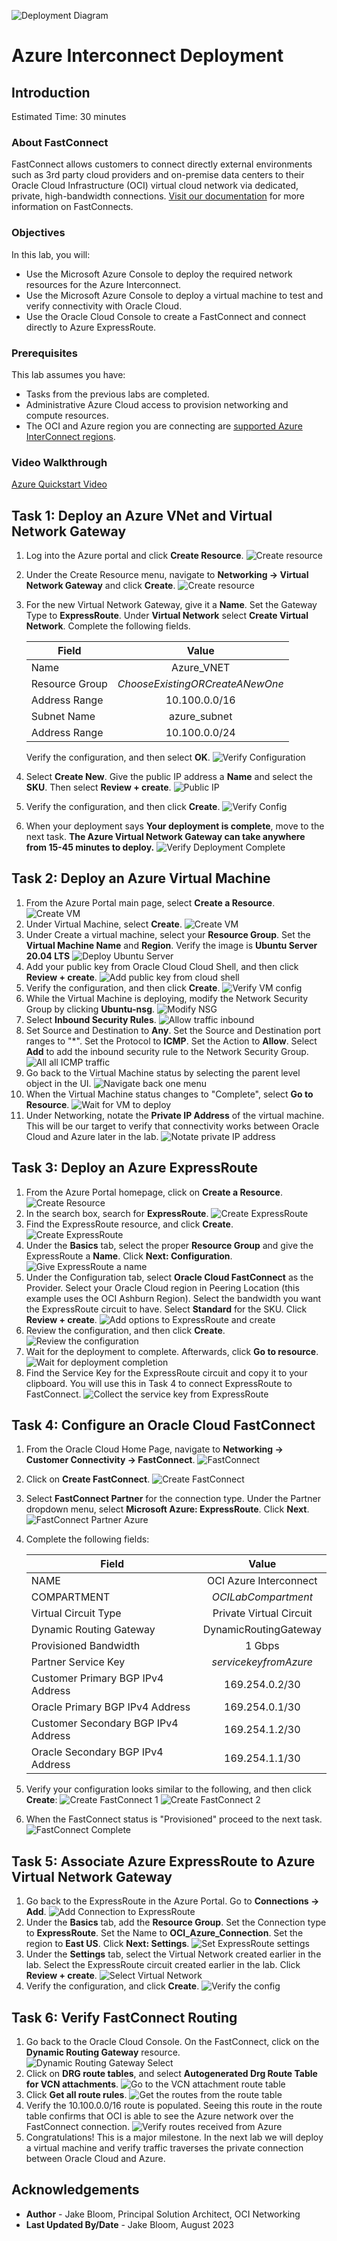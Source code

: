 ![Deployment Diagram](././images_azure_interconnect/topology-interconnect.png)

# Azure Interconnect Deployment

## Introduction

Estimated Time: 30 minutes

### About FastConnect

FastConnect allows customers to connect directly external environments such as 3rd party cloud providers and on-premise data centers to their Oracle Cloud Infrastructure (OCI) virtual cloud network via dedicated, private, high-bandwidth connections. [Visit our documentation](https://docs.oracle.com/en-us/iaas/Content/Network/Tasks/Overview_of_VCNs_and_Subnets.htm) for more information on FastConnects.

### Objectives

In this lab, you will:

* Use the Microsoft Azure Console to deploy the required network resources for the Azure Interconnect.
* Use the Microsoft Azure Console to deploy a virtual machine to test and verify connectivity with Oracle Cloud.
* Use the Oracle Cloud Console to create a FastConnect and connect directly to Azure ExpressRoute.

### Prerequisites

This lab assumes you have:

* Tasks from the previous labs are completed.
* Administrative Azure Cloud access to provision networking and compute resources.
* The OCI and Azure region you are connecting are [supported Azure InterConnect regions](https://learn.microsoft.com/en-us/azure/virtual-machines/workloads/oracle/oracle-oci-overview#region-availability).

### Video Walkthrough

[Azure Quickstart Video](youtube:97dyUveTasQ:large)

## Task 1: Deploy an Azure VNet and Virtual Network Gateway

1. Log into the Azure portal and click **Create Resource**.
    ![Create resource](././images_azure_interconnect/vnet-gw-1.png)
2. Under the Create Resource menu, navigate to **Networking -> Virtual Network Gateway** and click **Create**.
    ![Create resource](././images_azure_interconnect/vnet-gw-2.png)
3. For the new Virtual Network Gateway, give it a **Name**. Set the Gateway Type to **ExpressRoute**. Under **Virtual Network** select **Create Virtual Network**. Complete the following fields.

    |                  **Field**              |    **Value**  |
    |----------------------------------------|:------------:|
    |Name |    Azure_VNET    |
    |Resource Group |  _ChooseExistingORCreateANewOne_    |
    |Address Range|    10.100.0.0/16    |
    |Subnet Name|  azure_subnet  |
    |Address Range|  10.100.0.0/24  |

    Verify the configuration, and then select **OK**.
    ![Verify Configuration](././images_azure_interconnect/vnet-gw-3.png)
4. Select **Create New**. Give the public IP address a **Name** and select the **SKU**. Then select **Review + create**.
    ![Public IP](././images_azure_interconnect/vnet-gw-4.png)
5. Verify the configuration, and then click **Create**.
    ![Verify Config](././images_azure_interconnect/vnet-gw-5.png)
6. When your deployment says **Your deployment is complete**, move to the next task. **The Azure Virtual Network Gateway can take anywhere from 15-45 minutes to deploy.**
    ![Verify Deployment Complete](././images_azure_interconnect/vnet-gw-6.png)

## Task 2: Deploy an Azure Virtual Machine

1. From the Azure Portal main page, select **Create a Resource**.
    ![Create VM](././images_azure_interconnect/azure-vm-1.png)
2. Under Virtual Machine, select **Create**.
    ![Create VM](././images_azure_interconnect/azure-vm-2.png)
3. Under Create a virtual machine, select your **Resource Group**. Set the **Virtual Machine Name** and **Region**. Verify the image is **Ubuntu Server 20.04 LTS**
    ![Deploy Ubuntu Server](././images_azure_interconnect/azure-vm-3.png)
4. Add your public key from Oracle Cloud Cloud Shell, and then click **Review + create**.
    ![Add public key from cloud shell](././images_azure_interconnect/azure-vm-4.png)
5. Verify the configuration, and then click **Create**.
    ![Verify VM config](././images_azure_interconnect/azure-vm-5.png)
6. While the Virtual Machine is deploying, modify the Network Security Group by clicking **Ubuntu-nsg**.
    ![Modify NSG](././images_azure_interconnect/azure-vm-6.png)
7. Select **Inbound Security Rules**.
    ![Allow traffic inbound](././images_azure_interconnect/azure-vm-7.png)
8. Set Source and Destination to **Any**. Set the Source and Destination port ranges to "*". Set the Protocol to **ICMP**. Set the Action to **Allow**. Select **Add** to add the inbound security rule to the Network Security Group.
    ![All all ICMP traffic](././images_azure_interconnect/azure-vm-8.png)
9. Go back to the Virtual Machine status by selecting the parent level object in the UI.
    ![Navigate back one menu](././images_azure_interconnect/azure-vm-9.png)
10. When the Virtual Machine status changes to "Complete", select **Go to Resource**.
    ![Wait for VM to deploy](././images_azure_interconnect/azure-vm-10.png)
11. Under Networking, notate the **Private IP Address** of the virtual machine. This will be our target to verify that connectivity works between Oracle Cloud and Azure later in the lab.
    ![Notate private IP address](././images_azure_interconnect/azure-vm-11.png)

## Task 3: Deploy an Azure ExpressRoute

1. From the Azure Portal homepage, click on **Create a Resource**.
    ![Create Resource](././images_azure_interconnect/expressroute-1.png)
2. In the search box, search for **ExpressRoute**.
    ![Create ExpressRoute](././images_azure_interconnect/expressroute-2.png)
3. Find the ExpressRoute resource, and click **Create**.
    ![Create ExpressRoute](././images_azure_interconnect/expressroute-3.png)
4. Under the **Basics** tab, select the proper **Resource Group** and give the ExpressRoute a **Name**. Click **Next: Configuration**.
    ![Give ExpressRoute a name](././images_azure_interconnect/expressroute-4.png)
5. Under the Configuration tab, select **Oracle Cloud FastConnect** as the Provider. Select your Oracle Cloud region in Peering Location (this example uses the OCI Ashburn Region). Select the bandwidth you want the ExpressRoute circuit to have. Select **Standard** for the SKU. Click **Review + create**.
    ![Add options to ExpressRoute and create](././images_azure_interconnect/expressroute-5.png)
6. Review the configuration, and then click **Create**.
    ![Review the configuration](././images_azure_interconnect/expressroute-6.png)
7. Wait for the deployment to complete. Afterwards, click **Go to resource**.
    ![Wait for deployment completion](././images_azure_interconnect/expressroute-7.png)
8. Find the Service Key for the ExpressRoute circuit and copy it to your clipboard. You will use this in Task 4 to connect ExpressRoute to FastConnect.
    ![Collect the service key from ExpressRoute](././images_azure_interconnect/expressroute-8.png)

## Task 4: Configure an Oracle Cloud FastConnect

1. From the Oracle Cloud Home Page, navigate to **Networking -> Customer Connectivity -> FastConnect**.
    ![FastConnect](././images_azure_interconnect/fastconnect-1.png)
2. Click on **Create FastConnect**.
    ![Create FastConnect](././images_azure_interconnect/fastconnect-2.png)
3. Select **FastConnect Partner** for the connection type. Under the Partner dropdown menu, select **Microsoft Azure: ExpressRoute**. Click **Next**.
    ![FastConnect Partner Azure](././images_azure_interconnect/fastconnect-3.png)
4. Complete the following fields:

    |                  **Field**              |    **Value**  |
    |----------------------------------------|:------------:|
    |NAME |    OCI Azure Interconnect    |
    |COMPARTMENT |  _OCILabCompartment_    |
    |Virtual Circuit Type|    Private Virtual Circuit    |
    |Dynamic Routing Gateway|  DynamicRoutingGateway  |
    |Provisioned Bandwidth|    1 Gbps    |
    |Partner Service Key|    _servicekeyfromAzure_    |
    |Customer Primary BGP IPv4 Address|    169.254.0.2/30    |
    |Oracle Primary BGP IPv4 Address|    169.254.0.1/30    |
    |Customer Secondary BGP IPv4 Address|    169.254.1.2/30    |
    |Oracle Secondary BGP IPv4 Address|    169.254.1.1/30   |

5. Verify your configuration looks similar to the following, and then click **Create**:
    ![Create FastConnect 1](././images_azure_interconnect/fastconnect-4.png)
    ![Create FastConnect 2](././images_azure_interconnect/fastconnect-5.png)
6. When the FastConnect status is "Provisioned" proceed to the next task.
    ![FastConnect Complete](././images_azure_interconnect/fastconnect-6.png)

## Task 5: Associate Azure ExpressRoute to Azure Virtual Network Gateway

1. Go back to the ExpressRoute in the Azure Portal. Go to **Connections -> Add**.
    ![Add Connection to ExpressRoute](././images_azure_interconnect/expressroute-9.png)
2. Under the **Basics** tab, add the **Resource Group**. Set the Connection type to **ExpressRoute**. Set the Name to **OCI\_Azure_Connection**. Set the region to **East US**. Click **Next: Settings**.
    ![Set ExpressRoute settings](././images_azure_interconnect/expressroute-10.png)
3. Under the **Settings** tab, select the Virtual Network created earlier in the lab. Select the ExpressRoute circuit created earlier in the lab. Click **Review + create**.
    ![Select Virtual Network](././images_azure_interconnect/expressroute-11.png)
4. Verify the configuration, and click **Create**.
    ![Verify the config](././images_azure_interconnect/expressroute-12.png)

## Task 6: Verify FastConnect Routing

1. Go back to the Oracle Cloud Console. On the FastConnect, click on the **Dynamic Routing Gateway** resource.
    ![Dynamic Routing Gateway Select](././images_azure_interconnect/fastconnect-7.png)
2. Click on **DRG route tables**, and select **Autogenerated Drg Route Table for VCN attachments**.
    ![Go to the VCN attachment route table](././images_azure_interconnect/fastconnect-8.png)
3. Click **Get all route rules**.
    ![Get the routes from the route table](././images_azure_interconnect/fastconnect-9.png)
4. Verify the 10.100.0.0/16 route is populated. Seeing this route in the route table confirms that OCI is able to see the Azure network over the FastConnect connection.
    ![Verify routes received from Azure](././images_azure_interconnect/fastconnect-10.png)
5. Congratulations! This is a major milestone. In the next lab we will deploy a virtual machine and verify traffic traverses the private connection between Oracle Cloud and Azure.

## Acknowledgements

* **Author** - Jake Bloom, Principal Solution Architect, OCI Networking
* **Last Updated By/Date** - Jake Bloom, August 2023